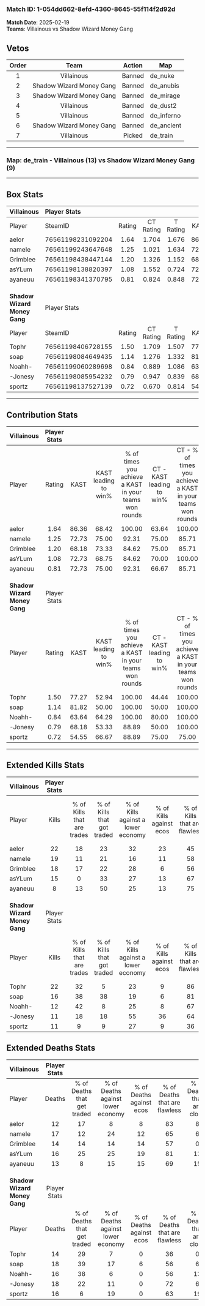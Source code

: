 ### Match ID: 1-054dd662-8efd-4360-8645-55f114f2d92d  
**Match Date**: 2025-02-19  
**Teams**: Villainous vs Shadow Wizard Money Gang  

## Vetos  

| Order | Team | Action | Map |
| :---: | :--: | :----: | --- |
| 1 | Villainous | Banned | de_nuke |
| 2 | Shadow Wizard Money Gang | Banned | de_anubis |
| 3 | Shadow Wizard Money Gang | Banned | de_mirage |
| 4 | Villainous | Banned | de_dust2 |
| 5 | Villainous | Banned | de_inferno |
| 6 | Shadow Wizard Money Gang | Banned | de_ancient |
| 7 | Villainous | Picked | de_train |

---  

### **Map**: de_train - Villainous (13) vs Shadow Wizard Money Gang (9)  
---  

## Box Stats  

| **Villainous**               | Player Stats      |        |           |          |       |       |       |         |        |      |     |
| :- | :- | :-: | :-: | :-: | :-: | :-: | :-: | :-: | :-: | :-: | :-: |
| Player                       | SteamID           | Rating | CT Rating | T Rating | KAST  |  ADR  | Kills | Assists | Deaths | K/D  | HS% |
| aelor                        | 76561198231092204 |  1.64  |   1.704   |  1.676   | 86.36 | 108.5 |  22   |    6    |   12   | 1.83 | 45  |
| nameIe                       | 76561199243647648 |  1.25  |   1.021   |  1.634   | 72.73 | 89.5  |  19   |    8    |   17   | 1.12 | 57  |
| Grimblee                     | 76561198438447144 |  1.20  |   1.326   |  1.152   | 68.18 | 76.3  |  18   |    6    |   14   | 1.29 | 61  |
| asYLum                       | 76561198138820397 |  1.08  |   1.552   |  0.724   | 72.73 | 80.2  |  15   |    6    |   16   | 0.94 | 66  |
| ayaneuu                      | 76561198341370795 |  0.81  |   0.824   |  0.848   | 72.73 | 59.3  |   8   |    6    |   13   | 0.62 | 50  |
|                              |                   |        |           |          |       |       |       |         |        |      |     |
|                              |                   |        |           |          |       |       |       |         |        |      |     |
|                              |                   |        |           |          |       |       |       |         |        |      |     |
| **Shadow Wizard Money Gang** | Player Stats      |        |           |          |       |       |       |         |        |      |     |
| Player                       | SteamID           | Rating | CT Rating | T Rating | KAST  |  ADR  | Kills | Assists | Deaths | K/D  | HS% |
| Tophr                        | 76561198406728155 |  1.50  |   1.709   |  1.507   | 77.27 | 103.2 |  22   |    4    |   14   | 1.57 | 50  |
| soap                         | 76561198084649435 |  1.14  |   1.276   |  1.332   | 81.82 | 80.7  |  16   |    6    |   18   | 0.89 | 25  |
| Noahh-                       | 76561199060289698 |  0.84  |   0.889   |  1.086   | 63.64 | 64.4  |  12   |    6    |   16   | 0.75 | 50  |
| -Jonesy                      | 76561198085954232 |  0.79  |   0.947   |  0.839   | 68.18 | 63.8  |  11   |    7    |   18   | 0.61 | 54  |
| sportz                       | 76561198137527139 |  0.72  |   0.670   |  0.814   | 54.55 | 63.2  |  11   |    4    |   16   | 0.69 | 45  |
---  

## Contribution Stats  

| **Villainous**               | Player Stats |       |                      |                                                        |                           |                                                             |                          |                                                            |
| :- | :-: | :-: | :-: | :-: | :-: | :-: | :-: | :-: |
| Player                       |    Rating    | KAST  | KAST leading to win% | % of times you achieve a KAST in your teams won rounds | CT - KAST leading to win% | CT - % of times you achieve a KAST in your teams won rounds | T - KAST leading to win% | T - % of times you achieve a KAST in your teams won rounds |
| aelor                        |     1.64     | 86.36 |        68.42         |                         100.00                         |           63.64           |                           100.00                            |          75.00           |                           100.00                           |
| nameIe                       |     1.25     | 72.73 |        75.00         |                         92.31                          |           75.00           |                            85.71                            |          75.00           |                           100.00                           |
| Grimblee                     |     1.20     | 68.18 |        73.33         |                         84.62                          |           75.00           |                            85.71                            |          71.43           |                           83.33                            |
| asYLum                       |     1.08     | 72.73 |        68.75         |                         84.62                          |           70.00           |                           100.00                            |          66.67           |                           66.67                            |
| ayaneuu                      |     0.81     | 72.73 |        75.00         |                         92.31                          |           66.67           |                            85.71                            |          85.71           |                           100.00                           |
|                              |              |       |                      |                                                        |                           |                                                             |                          |                                                            |
|                              |              |       |                      |                                                        |                           |                                                             |                          |                                                            |
|                              |              |       |                      |                                                        |                           |                                                             |                          |                                                            |
| **Shadow Wizard Money Gang** | Player Stats |       |                      |                                                        |                           |                                                             |                          |                                                            |
| Player                       |    Rating    | KAST  | KAST leading to win% | % of times you achieve a KAST in your teams won rounds | CT - KAST leading to win% | CT - % of times you achieve a KAST in your teams won rounds | T - KAST leading to win% | T - % of times you achieve a KAST in your teams won rounds |
| Tophr                        |     1.50     | 77.27 |        52.94         |                         100.00                         |           44.44           |                           100.00                            |          62.50           |                           100.00                           |
| soap                         |     1.14     | 81.82 |        50.00         |                         100.00                         |           50.00           |                           100.00                            |          50.00           |                           100.00                           |
| Noahh-                       |     0.84     | 63.64 |        64.29         |                         100.00                         |           80.00           |                           100.00                            |          55.56           |                           100.00                           |
| -Jonesy                      |     0.79     | 68.18 |        53.33         |                         88.89                          |           50.00           |                           100.00                            |          57.14           |                           80.00                            |
| sportz                       |     0.72     | 54.55 |        66.67         |                         88.89                          |           75.00           |                            75.00                            |          62.50           |                           100.00                           |
---  

## Extended Kills Stats  

| **Villainous**               | Player Stats |                            |                            |                                    |                         |                              |                                 |                                       |                    |           |
| :- | :-: | :-: | :-: | :-: | :-: | :-: | :-: | :-: | :-: | :-: |
| Player                       |    Kills     | % of Kills that are trades | % of Kills that got traded | % of Kills against a lower economy | % of Kills against ecos | % of Kills that are flawless | % of Kills that are close duels | % of Kills that are assisted by flash | Pistol Round Kills | AWP Kills |
| aelor                        |      22      |             18             |             23             |                 32                 |           23            |              45              |               18                |                   9                   |         0          |     2     |
| nameIe                       |      19      |             11             |             21             |                 16                 |           11            |              58              |                0                |                   0                   |         0          |     2     |
| Grimblee                     |      18      |             17             |             22             |                 28                 |            6            |              56              |                6                |                   0                   |         0          |     3     |
| asYLum                       |      15      |             0              |             33             |                 27                 |           13            |              67              |                7                |                  13                   |         0          |     2     |
| ayaneuu                      |      8       |             13             |             50             |                 25                 |           13            |              75              |               13                |                  13                   |         2          |     1     |
|                              |              |                            |                            |                                    |                         |                              |                                 |                                       |                    |           |
|                              |              |                            |                            |                                    |                         |                              |                                 |                                       |                    |           |
|                              |              |                            |                            |                                    |                         |                              |                                 |                                       |                    |           |
| **Shadow Wizard Money Gang** | Player Stats |                            |                            |                                    |                         |                              |                                 |                                       |                    |           |
| Player                       |    Kills     | % of Kills that are trades | % of Kills that got traded | % of Kills against a lower economy | % of Kills against ecos | % of Kills that are flawless | % of Kills that are close duels | % of Kills that are assisted by flash | Pistol Round Kills | AWP Kills |
| Tophr                        |      22      |             32             |             5              |                 23                 |            9            |              86              |                5                |                   5                   |         0          |     3     |
| soap                         |      16      |             38             |             38             |                 19                 |            6            |              81              |                6                |                   6                   |         0          |     1     |
| Noahh-                       |      12      |             42             |             8              |                 25                 |            8            |              67              |                8                |                   0                   |         0          |     0     |
| -Jonesy                      |      11      |             18             |             18             |                 55                 |           36            |              64              |               27                |                   9                   |         0          |     0     |
| sportz                       |      11      |             9              |             9              |                 27                 |            9            |              36              |                0                |                   0                   |         6          |     0     |
## Extended Deaths Stats  

| **Villainous**               | Player Stats |                             |                                   |                          |                               |                            |                           |               |
| :- | :-: | :-: | :-: | :-: | :-: | :-: | :-: | :-: |
| Player                       |    Deaths    | % of Deaths that get traded | % of Deaths against lower economy | % of Deaths against ecos | % of Deaths that are flawless | % of Deaths that are close | % of Deaths while blinded | Deaths to AWP |
| aelor                        |      12      |             17              |                 8                 |            8             |              83               |             8              |             8             |       0       |
| nameIe                       |      17      |             12              |                24                 |            12            |              65               |             6              |             6             |       1       |
| Grimblee                     |      14      |             14              |                14                 |            14            |              57               |             0              |             7             |       3       |
| asYLum                       |      16      |             25              |                25                 |            19            |              81               |             13             |             0             |       1       |
| ayaneuu                      |      13      |              8              |                15                 |            15            |              69               |             15             |             0             |       1       |
|                              |              |                             |                                   |                          |                               |                            |                           |               |
|                              |              |                             |                                   |                          |                               |                            |                           |               |
|                              |              |                             |                                   |                          |                               |                            |                           |               |
| **Shadow Wizard Money Gang** | Player Stats |                             |                                   |                          |                               |                            |                           |               |
| Player                       |    Deaths    | % of Deaths that get traded | % of Deaths against lower economy | % of Deaths against ecos | % of Deaths that are flawless | % of Deaths that are close | % of Deaths while blinded | Deaths to AWP |
| Tophr                        |      14      |             29              |                 7                 |            0             |              36               |             0              |             7             |       0       |
| soap                         |      18      |             39              |                17                 |            6             |              56               |             6              |             6             |       0       |
| Noahh-                       |      16      |             38              |                 6                 |            0             |              56               |             13             |             0             |       0       |
| -Jonesy                      |      18      |             22              |                11                 |            0             |              72               |             6              |             6             |       1       |
| sportz                       |      16      |              6              |                19                 |            0             |              63               |             19             |            13             |       1       |

